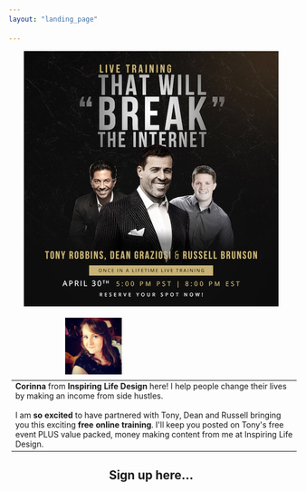 ```yaml
---
layout: "landing_page"

---
```


<center>
<img src='/i/2019/kbb/live-training.jpg' alt='Tony Robbins, Dean Graziosi and Russell Brunson will reveal their best kept impact and income secrets'>
</center>

<br>

<div class="container">
 <div class="row">	
  <div class="main col-md-10">
  <center>

<img src='/i/Cory.jpg' alt='Photo of Corinna' style="width: 100px; height: 100px; margin: 0 10px 10px 100px; float: left;">

<table style="margin: 5px 5px 5px 5px; float: none;">
<tr>
<td>
<b>Corinna</b> from <b>Inspiring Life Design</b> here! I help people change their lives by making an income from side hustles. 
<br><br>
I am <b>so excited</b> to have partnered with Tony, Dean and Russell bringing you this exciting <b>free online training</b>. I'll keep you posted on Tony's free event PLUS value packed, money making content from me at Inspiring Life Design. 
</td>
</tr>
</table>
</center>
  </div>
 </div>
</div>

<center> 
<h2>Sign up here...</h2>
  
<script async data-uid="180aaffcaf" src="https://f.convertkit.com/180aaffcaf/8cf3dc13b9.js"></script>
</center>




